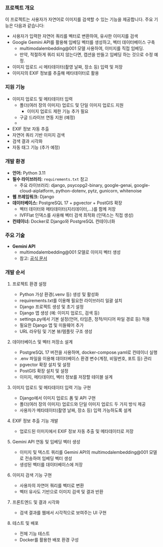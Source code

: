 ### 프로젝트 개요

이 프로젝트는 사용자가 자연어로 이미지를 검색할 수 있는 기능을 제공합니다. 주요 기능은 다음과 같습니다:

- 사용자가 입력한 자연어 쿼리를 벡터로 변환하여, 유사한 이미지를 검색
- Google Gemini API를 활용해 임베딩 벡터를 생성하고, 벡터 데이터베이스 구축
  - multimodalembedding@001 모델 사용하여, 이미지를 직접 임베딩.
  - 만약, 적절하게 쿼리 되지 않는다면, 캡션을 만들고 임베딩 하는 것으로 수정 예정.
- 이미지 업로드 시 메타데이터(촬영 날짜, 장소 등) 입력 및 저장
- 이미지의 EXIF 정보를 추출해 메타데이터로 활용

### 지원 기능

- 이미지 업로드 및 메타데이터 입력
  - 폴더(여러 장의 이미지) 업로드 및 단일 이미지 업로드 지원
    - 이미지 업로드 제한 기능 추가 필요
  - 구글 드라이브 연동 지원 (예정)
  -
- EXIF 정보 자동 추출
- 자연어 쿼리 기반 이미지 검색
- 검색 결과 시각화
- 자동 태그 기능 (추가 예정)

### 개발 환경

- **언어:** Python 3.11
- **필수 라이브러리:** `requirements.txt` 참고
  - 주요 라이브러리: django, psycopg2-binary, google-genai, google-cloud-aiplatform, python-dotenv, pytz, gunicorn, whitenoise
- **웹 프레임워크:** Django
- **데이터베이스:** PostgreSQL 17 + pgvector + PostGIS 확장
  - 벡터 데이터와 메타데이터(지리데이터,...)를 함께 저장
  - IVFFlat 인덱스를 사용해 벡터 검색 최적화 (인덱스는 직접 생성)
- **컨테이너:** Docker로 Django와 PostgreSQL 컨테이너화

### 주요 기술

- **Gemini API**
  - multimodalembedding@001 모델로 이미지 벡터 생성
  - 참고: [공식 문서](https://cloud.google.com/vertex-ai/generative-ai/docs/embeddings/get-multimodal-embeddings)

### 개발 순서

1. 프로젝트 환경 설정

   - Python 가상 환경(.venv 등) 생성 및 활성화
   - requirements.txt를 이용해 필요한 라이브러리 일괄 설치
   - Django 프로젝트 생성 및 초기 설정
   - Django 앱 생성 (예: 이미지 업로드, 검색 등)
   - settings.py에서 기본 설정(언어, 타임존, 정적/미디어 파일 경로 등) 적용
   - 필요한 Django 앱 및 미들웨어 추가
   - URL 라우팅 및 기본 뷰/템플릿 구조 생성

2. 데이터베이스 및 벡터 저장소 설계

   - PostgreSQL 17 버전을 사용하며, docker-compose.yaml로 컨테이너 실행
   - .env 파일을 이용해 데이터베이스 환경 변수(계정, 비밀번호, 포트 등) 관리
   - pgvector 확장 설치 및 설정
   - PostGIS 확장 설치 및 설정
   - 이미지, 메타데이터, 벡터 정보를 저장할 테이블 설계

3. 이미지 업로드 및 메타데이터 입력 기능 구현

   - Django에서 이미지 업로드 폼 및 API 구현
   - 폴더(여러 장의 이미지) 업로드와 단일 이미지 업로드 두 가지 방식 제공
   - 사용자가 메타데이터(촬영 날짜, 장소 등) 입력 가능하도록 설계

4. EXIF 정보 추출 기능 개발

   - 업로드된 이미지에서 EXIF 정보 자동 추출 및 메타데이터로 저장

5. Gemini API 연동 및 임베딩 벡터 생성

   - 이미지 및 텍스트 쿼리를 Gemini API의 multimodalembedding@001 모델로 전송하여 임베딩 벡터 생성
   - 생성된 벡터를 데이터베이스에 저장

6. 이미지 검색 기능 구현

   - 사용자의 자연어 쿼리를 벡터로 변환
   - 벡터 유사도 기반으로 이미지 검색 및 결과 반환

7. 프론트엔드 및 결과 시각화

   - 검색 결과를 웹에서 시각적으로 보여주는 UI 구현

8. 테스트 및 배포
   - 전체 기능 테스트
   - Docker를 활용한 배포 환경 구성
